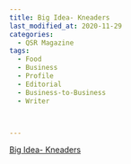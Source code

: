 ```yaml
---
title: Big Idea- Kneaders
last_modified_at: 2020-11-29
categories:
  - QSR Magazine
tags:
  - Food
  - Business
  - Profile
  - Editorial 
  - Business-to-Business
  - Writer



---
```




[Big Idea- Kneaders](http://www.ourdigitalmags.com/publication/?i=546461&ver=html5&p=35)
